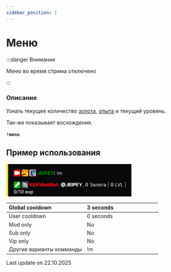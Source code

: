 ```yaml
---
sidebar_position: 1
---
```


# Меню

:::danger Внимание

Меню во время стрима отключено

:::

### Описание

Узнать текущее количество [золота](/docs/intro#золото), [опыта](/docs/intro#опыт-и-лвл) и текущий уровень. 

Так-же показывает восхождения.

 **`!menu`**

 

## Пример использования

![Docs Version Dropdown](./img/menu.png)

  <div>

| Global cooldown | 3 seconds⠀⠀⠀⠀⠀⠀⠀⠀⠀⠀⠀|
|:----------------|:----------------------|
| User cooldown   | 0 seconds            |
| Mod only        | No                    |
| Sub only        | No                    |
| Vip only        | No                    |
| Другие варианты комманды        | !m               |
  </div>



Last update on 22.10.2025

